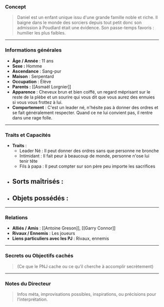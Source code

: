 ### Concept
> Daniel est un enfant unique issu d'une grande famille noble et riche. Il baigne dans le monde des sorciers depuis tout petit donc son admission à Poudlard était une évidence. Son passe-temps favoris : humilier les plus faibles.

---

### Informations générales
- **Âge / Année** : 11 ans 
- **Sexe :** Homme
- **Ascendance** : Sang-pur
- **Maison** : Serpentard
- **Occupation** : Élève
- **Parents :** [[Asmaël Lorgnier]]
- **Apparence** : Cheveux brun et bien coiffé, un regard méprisant sur le reste de la plèbe et un sourire qui vous dit que vous aurez des ennuies si vous vous frottez à lui.
- **Comportement** : C'est un leader né, n'hésite pas à donner des ordres et se fait généralement respecter. Quand ce ne lui convient pas, il rentre dans une rage folle.

---

### Traits et Capacités
- **Traits** : 
	- Leader Né : Il peut donner des ordres sans que personne ne bronche
	- Intimidant : Il fait peur à beaucoup de monde, personne n'ose lui tenir tête
	- Fils à papa : Il peut compter sur son père peu importe les sacrifices
- **Sorts maîtrisés** : 
	- 
- **Objets possédés** :
	- 

---

### Relations
- **Alliés / Amis** : [[Antoine Greson]], [[Garry Connor]]
- **Rivaux / Ennemis** : Les joueurs
- **Liens particuliers avec les PJ** : Rivaux, ennemis 

---

### Secrets ou Objectifs cachés
> (Ce que le PNJ cache ou ce qu’il cherche à accomplir secrètement)

---

### Notes du Directeur
> Infos méta, improvisations possibles, inspirations, ou précisions pour l’interprétation.


